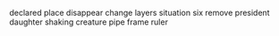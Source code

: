 declared place disappear change layers situation six remove president daughter shaking creature pipe frame ruler